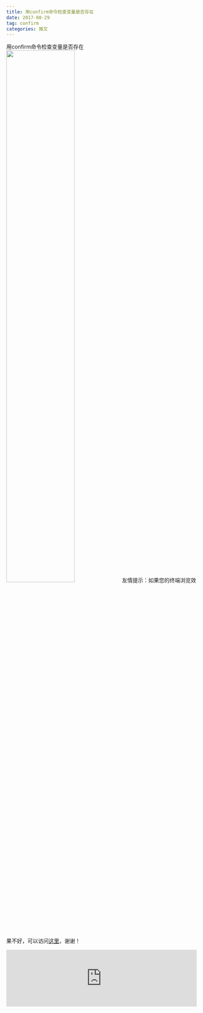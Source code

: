 ```yaml
---
title: 用confirm命令检查变量是否存在
date: 2017-08-29
tag: confirm
categories: 推文
---
```

用confirm命令检查变量是否存在
<img src="http://mmbiz.qpic.cn/mmbiz_jpg/ACviaWTBFxhbFC6hOOuV0DYwye9GVebFMVWN640vflZLISlUyGmfpFN7z9Vdia3xQiaVzjoCmEIz2CSDliaPFz48QQ/0?wx_fmt.jpeg" style="width: 60%; height: auto;"/><!--more-->
友情提示：如果您的终端浏览效果不好，可以访问[这里](https://stata-club.github.io/stata_article/2017-08-29.html)，谢谢！
<iframe src="https://stata-club.github.io/stata_article/2017-08-29.html" id="iframepage" frameborder="0" scrolling="no" marginheight="0" marginwidth="0" width="100%" onLoad="iFrameHeight()"></iframe>
<script type="text/javascript" language="javascript">
function iFrameHeight() {
var ifm= document.getElementById("iframepage");
var subWeb = document.frames ? document.frames["iframepage"].document : ifm.contentDocument;   
if(ifm != null && subWeb != null) {
 ifm.height = subWeb.body.scrollHeight;
} 
} 
</script> 